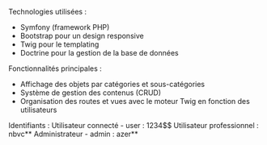 Technologies utilisées : 
- Symfony (framework PHP)
- Bootstrap pour un design responsive
- Twig pour le templating
- Doctrine pour la gestion de la base de données

Fonctionnalités principales :
- Affichage des objets par catégories et sous-catégories
- Système de gestion des contenus (CRUD)
- Organisation des routes et vues avec le moteur Twig en fonction des utilisateurs

Identifiants : 
Utilisateur connecté - user : 1234$$
Utilisateur professionnel : nbvc**
Administrateur - admin : azer**
